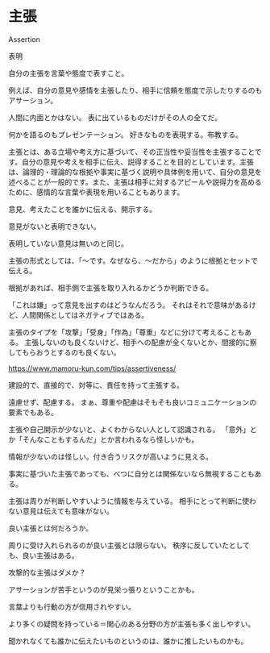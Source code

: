 # 主張

Assertion

表明

自分の主張を言葉や態度で表すこと。

例えば、自分の意見や感情を主張したり、相手に信頼を態度で示したりするのもアサーション。

人間に内面とかはない。
表に出ているものだけがその人の全てだ。

何かを語るのもプレゼンテーション。
好きなものを表現する。布教する。

主張とは、ある立場や考え方に基づいて、その正当性や妥当性を主張することです。自分の意見や考えを相手に伝え、説得することを目的としています。主張は、論理的・理論的な根拠や事実に基づく説明や具体例を用いて、自分の意見を述べることが一般的です。また、主張は相手に対するアピールや説得力を高めるために、感情的な言葉や表現を用いることもあります。

意見、考えたことを誰かに伝える、開示する。

意見がないと表明できない。

表明していない意見は無いのと同じ。

主張の形式としては、「〜です。なぜなら、〜だから」のように根拠とセットで伝える。

根拠があれば、相手側で主張を取り入れるかどうか判断できる。

「これは嫌」って意見を出すのはどうなんだろう。
それはそれで意味があるけど、人間関係としてはネガティブではある。

主張のタイプを「攻撃」「受身」「作為」「尊重」などに分けて考えることもある。
主張しないのも良くないけど、相手への配慮が全くないとか、間接的に察してもらおうとするのも良くない。

https://www.mamoru-kun.com/tips/assertiveness/

建設的で、直接的で、対等に、責任を持って主張する。

遠慮せず、配慮する。
まぁ、尊重や配慮はそもそも良いコミュニケーションの要素でもある。

主張や自己開示が少ないと、よくわからない人として認識される。
「意外」とか「そんなこともするんだ」とか言われるなら怪しいかも。

情報が少ないのは怪しい。付き合うリスクが高いように見える。

事実に基づいた主張であっても、べつに自分とは関係ないなら無視することもある。

主張は周りが判断しやすいように情報を与えている。
相手にとって判断に使わない意見は伝えても意味がない。

良い主張とは何だろうか。

周りに受け入れられるのが良い主張とは限らない。
秩序に反していたとしても、良い主張はある。

攻撃的な主張はダメか？

アサーションが苦手というのが見栄っ張りということかも。

言葉よりも行動の方が信用されやすい。

より多くの疑問を持っている＝関心のある分野の方が主張も多く出しやすい。

聞かれなくても誰かに伝えたいものというのは、誰かに推したいものかも。
